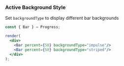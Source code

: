 ### Active Background Style

Set `backgroundType` to display different bar backgrounds

<!--start-code-->

```jsx
const { Bar } = Progress;

render(
  <div>
    <Bar percent={50} backgroundType="impulse"/>
    <Bar percent={50} backgroundType="striped"/>
  </div>
);
```

<!--end-code-->
